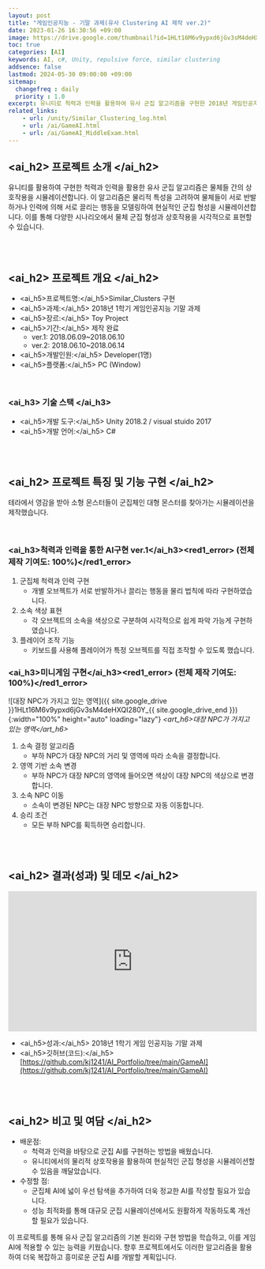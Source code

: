 ```yaml
---
layout: post
title: "게임인공지능 - 기말 과제(유사 Clustering AI 제작 ver.2)"
date: 2023-01-26 16:30:56 +09:00
image: https://drive.google.com/thumbnail?id=1HLt16M6v9ypxd6jGv3sM4deHXQI280Y_
toc: true
categories: [AI]
keywords: AI, c#, Unity, repulsive force, similar clustering
addsence: false
lastmod: 2024-05-30 09:00:00 +09:00
sitemap:
  changefreq : daily
  priority : 1.0
excerpt: 유니티로 척력과 인력을 활용하여 유사 군집 알고리즘을 구현한 2018년 게임인공지능 프로젝트입니다.
related_links:
    - url: /unity/Similar_Clustering_log.html
    - url: /ai/GameAI.html
    - url: /ai/GameAI_MiddleExam.html
---
```


## <ai_h2> 프로젝트 소개 </ai_h2>

유니티를 활용하여 구현한 척력과 인력을 활용한 유사 군집 알고리즘은 물체들 간의 상호작용을 시뮬레이션합니다. 이 알고리즘은 물리적 특성을 고려하여 물체들이 서로 반발하거나 인력에 의해 서로 끌리는 행동을 모델링하여 현실적인 군집 형성을 시뮬레이션합니다. 이를 통해 다양한 시나리오에서 물체 군집 형성과 상호작용을 시각적으로 표현할 수 있습니다.

<br>
<br>

## <ai_h2> 프로젝트 개요 </ai_h2>

- <span><ai_h5>프로젝트명:</ai_h5>Similar_Clusters 구현</span>
- <span><ai_h5>과제:</ai_h5> 2018년 1학기 게임인공지능 기말 과제</span>
- <span><ai_h5>장르:</ai_h5> Toy Project</span>
- <span><ai_h5>기간:</ai_h5> 제작 완료</span>
    - ver.1: 2018.06.09~2018.06.10
    - ver.2: 2018.06.10~2018.06.14
- <span><ai_h5>개발인원:</ai_h5> Developer(1명)</span>
- <span><ai_h5>플랫폼:</ai_h5> PC (Window)</span>

<br>

### <ai_h3> 기술 스택 </ai_h3>

- <span><ai_h5>개발 도구:</ai_h5> Unity 2018.2 / visual stuido 2017 </span>
- <span><ai_h5>개발 언어:</ai_h5> C# </span>

<br>
<br>

## <ai_h2> 프로젝트 특징 및 기능 구현 </ai_h2>

테라에서 영감을 받아 소형 몬스터들이 군집체인 대형 몬스터를 찾아가는 시뮬레이션을 제작했습니다.

<br>

### <ai_h3>척력과 인력을 통한 AI구현 ver.1</ai_h3><red1_error> (전체 제작 기여도: 100%)</red1_error>

1. 군집체 척력과 인력 구현
    - 개별 오브젝트가 서로 반발하거나 끌리는 행동을 물리 법칙에 따라 구현하였습니다.
2. 소속 색상 표현
    - 각 오브젝트의 소속을 색상으로 구분하여 시각적으로 쉽게 파악 가능게 구현하였습니다.
3. 플레이어 조작 기능
    - 키보드를 사용해 플레이어가 특정 오브젝트를 직접 조작할 수 있도록 했습니다.


### <ai_h3>미니게임 구현</ai_h3><red1_error> (전체 제작 기여도: 100%)</red1_error>

![대장 NPC가 가지고 있는 영역]({{ site.google_drive }}1HLt16M6v9ypxd6jGv3sM4deHXQI280Y_{{ site.google_drive_end }}){:width="100%" height="auto" loading="lazy"}
*<art_h6>대장 NPC가 가지고 있는 영역</art_h6>* 


1. 소속 결정 알고리즘
    - 부하 NPC가 대장 NPC의 거리 및 영역에 따라 소속을 결정합니다.
2. 영역 기반 소속 변경
    - 부하 NPC가 대장 NPC의 영역에 들어오면 색상이 대장 NPC의 색상으로 변경합니다.
3. 소속 NPC 이동
    - 소속이 변경된 NPC는 대장 NPC 방향으로 자동 이동합니다.
4. 승리 조건
    - 모든 부하 NPC를 획득하면 승리합니다.


<br>
<br>

## <ai_h2> 결과(성과) 및 데모 </ai_h2>

<iframe width="100%" style="aspect-ratio:16/9" src="https://www.youtube.com/embed/Spt5XdKhHHE" title="유사 Clustering 군집 AI 제작" frameborder="0" allow="accelerometer; autoplay; clipboard-write; encrypted-media; gyroscope; picture-in-picture; web-share" allowfullscreen></iframe>

- <span><ai_h5>성과:</ai_h5> 2018년 1학기 게임 인공지능 기말 과제 </span>
- <span><ai_h5>깃허브(코드):</ai_h5> [https://github.com/kj1241/AI_Portfolio/tree/main/GameAI](https://github.com/kj1241/AI_Portfolio/tree/main/GameAI)</span>

<br>
<br>

## <ai_h2> 비고 및 여담 </ai_h2>

- 배운점:
    - 척력과 인력을 바탕으로 군집 AI를 구현하는 방법을 배웠습니다.
    - 유니티에서의 물리적 상호작용을 활용하여 현실적인 군집 형성을 시뮬레이션할 수 있음을 깨달았습니다.
- 수정할 점:
    - 군집체 AI에 넓이 우선 탐색을 추가하여 더욱 정교한 AI를 작성할 필요가 있습니다.
    - 성능 최적화를 통해 대규모 군집 시뮬레이션에서도 원활하게 작동하도록 개선할 필요가 있습니다.

이 프로젝트를 통해 유사 군집 알고리즘의 기본 원리와 구현 방법을 학습하고, 이를 게임 AI에 적용할 수 있는 능력을 키웠습니다. 향후 프로젝트에서도 이러한 알고리즘을 활용하여 더욱 복잡하고 흥미로운 군집 AI를 개발할 계획입니다.

